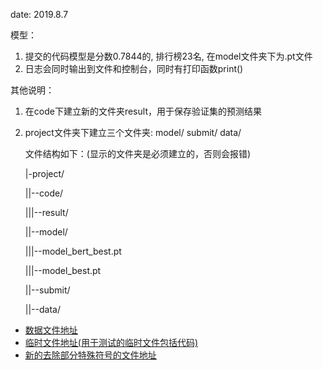 date: 2019.8.7

模型：
1. 提交的代码模型是分数0.7844的, 排行榜23名, 在model文件夹下为.pt文件
2. 日志会同时输出到文件和控制台，同时有打印函数print()

其他说明：
1. 在code下建立新的文件夹result，用于保存验证集的预测结果
2. project文件夹下建立三个文件夹: model/  submit/   data/

    文件结构如下：(显示的文件夹是必须建立的，否则会报错)

    |-project/

    ||--code/

    |||--result/

    ||--model/

    |||--model_bert_best.pt

    |||--model_best.pt

    ||--submit/
    
    ||--data/



- [数据文件地址](https://www.dropbox.com/sh/tz9jg40hdhw7ovk/AAAq2PocxtjnrC9cOMVD2S2na?dl=0)
- [临时文件地址(用于测试的临时文件包括代码)](https://www.dropbox.com/sh/d1s9z9he1nkj3yp/AADr2ThJUcU0ozDXGcknIlD-a?dl=0)
- [新的去除部分特殊符号的文件地址](https://www.dropbox.com/sh/cxeu5hik8gtd239/AAA841t2Y0w8ToSt8sM2iftSa?dl=0)
